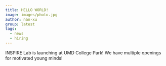 ```yaml
---
title: HELLO WORLD!
image: images/photo.jpg
author: nan-xu
group: latest
tags:
  - news
  - hiring
---
```

INSPIRE Lab is launching at UMD College Park! We have multiple openings for motivated young minds! 
